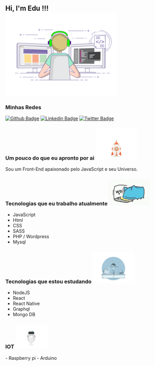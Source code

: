 <h2 style="text-aling:center;">Hi, I'm Edu !!!
  <br/>
<img src="https://raw.githubusercontent.com/eduardonk9999/eduardonk9999/master/assets/coding-freak.gif" style="max-width:100%;vertical-align: middle;" width="350" height=""> 
</h2>
  
  
<h3>Minhas Redes</h3>

[![Github Badge](https://img.shields.io/badge/-Github-000?style=flat-square&logo=Github&logoColor=white&link=https://github.com/eduardonk9999)](https://github.com/eduardonk9999)
[![Linkedin Badge](https://img.shields.io/badge/-LinkedIn-blue?style=flat-square&logo=Linkedin&logoColor=white&link=https://www.linkedin.com/in/eduardo-silva-537963160/)](https://www.linkedin.com/in/eduardo-silva-537963160/)
[![Twitter Badge](https://img.shields.io/badge/-Twitter-1ca0f1?style=flat-square&labelColor=1ca0f1&logo=twitter&logoColor=white&link=https://twitter.com/eduardo07js)](https://twitter.com/eduardo07js)


<h3>Um pouco do que eu apronto por ai <img src="https://raw.githubusercontent.com/eduardonk9999/eduardonk9999/master/assets/rocket.gif" style="max-width:100%;" width="130"> </h3>

<p>Sou um Front-End apaixonado pelo JavaScript e seu Universo.<p>




<h3> Tecnologias que eu trabalho atualmente <img src="https://raw.githubusercontent.com/eduardonk9999/eduardonk9999/master/assets/catwork.gif" style="max-width:100%;" width="130"> </h3>

- JavaScript
- Html
- CSS
- SASS
- PHP / Wordpress
- Mysql


<h3>Tecnologias que estou estudando <img src="https://raw.githubusercontent.com/eduardonk9999/eduardonk9999/master/assets/estudando.gif" style="max-width:100%;" width="130"> 
</h3>  

- NodeJS
- React
- React Native
- Graphql
- Mongo DB

<h3>IOT  <img src="https://raw.githubusercontent.com/eduardonk9999/eduardonk9999/master/assets/robo.gif" style="max-width:100%;" width="100"> </h3>
- Raspberry pi
- Arduino
